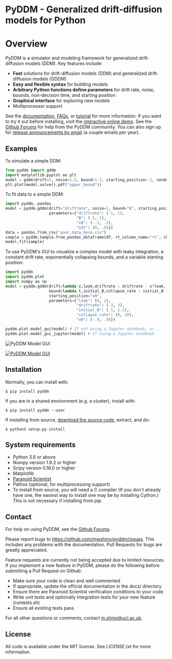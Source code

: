 # PyDDM - Generalized drift-diffusion models for Python

# Overview

PyDDM is a simulator and modeling framework for generalized drift-diffusion
models (DDM). Key features include:

- **Fast** solutions for drift-diffusion models (DDM) and generalized
  drift-diffusion models (GDDM)
- **Easy and flexible syntax** for building models
- **Arbitrary Python functions define parameters** for drift rate, noise,
  bounds, non-decision time, and starting position
- **Graphical interface** for exploring new models
- Multiprocessor support

See the [documentation](https://pyddm.readthedocs.io/en/latest/index.html),
[FAQs](https://pyddm.readthedocs.io/en/latest/faqs.html), or
[tutorial](https://pyddm.readthedocs.io/en/latest/quickstart.html) for more
information.  If you want to try it out before installing, visit the
[interactive online
demo](https://colab.research.google.com/github/mwshinn/PyDDM/blob/master/doc/notebooks/interactive_demo.ipynb).
See the [Github Forums](https://github.com/mwshinn/PyDDM/discussions) for help
from the PyDDM community.  You can also sign up for [release announcements by
email](https://www.freelists.org/list/pyddm-announce) (a couple emails per
year).

## Examples

To simulate a simple DDM:

```python
from pyddm import gddm
import matplotlib.pyplot as plt
model = gddm(drift=2, noise=1.5, bound=1.3, starting_position=.1, nondecision=.1)
plt.plot(model.solve().pdf("upper_bound"))
```

To fit data to a simple DDM:

```python
import pyddm, pandas
model = pyddm.gddm(drift="driftrate", noise=1, bound="B", starting_position="x0", nondecision="ndt",
                   parameters={"driftrate": (-1, 1), 
                               "B": (.5, 2),
                               "x0": (-.5, .5),
                               "ndt": (0, .5)})
data = pandas.from_csv("your_data_here.csv")
sample = pyddm.Sample.from_pandas_dataframe(df, rt_column_name="rt", choice_column_name="correct")
model.fit(sample)
```

To use PyDDM's GUI to visualize a complex model with leaky integration, a
constant drift rate, exponentially collapsing bounds, and a variable starting
position:

```python
import pyddm
import pyddm.plot
import numpy as np
model = pyddm.gddm(drift=lambda x,leak,driftrate : driftrate - x*leak,
                   bound=lambda t,initial_B,collapse_rate : initial_B * np.exp(-collapse_rate*t),
                   starting_position="x0",
                   parameters={"leak": (0, 2),
                               "driftrate": (-3, 3),
                               "initial_B": (.5, 1.5),
                               "collapse_rate": (0, 10),
                               "x0": (-.9, .9)})

pyddm.plot.model_gui(model) # If not using a Jupyter notebook, or...
pyddm.plot.model_gui_jupyter(model) # If using a Jupyter notebook
```

![PyDDM Model GUI]()

[![PyDDM Model GUI](https://https://github.com/mwshinn/PyDDM/blob/master/doc/images/jupyter-model-gui-animation.gif?raw=true)](https://colab.research.google.com/github/mwshinn/PyDDM/blob/master/doc/notebooks/interactive_demo.ipynb)

## Installation

Normally, you can install with:

    $ pip install pyddm

If you are in a shared environment (e.g. a cluster), install with:

    $ pip install pyddm --user

If installing from source, [download the source code](https://github.com/mwshinn/PyDDM), extract, and do:

    $ python3 setup.py install


## System requirements

- Python 3.6 or above
- Numpy version 1.9.2 or higher
- Scipy version 0.16.0 or higher
- Matplotlib
- [Paranoid Scientist](<https://github.com/mwshinn/paranoidscientist>)
- Pathos (optional, for multiprocessing support)
- To install from source, you will need a C compiler (If you don't already have
  one, the easiest way to install one may be by installing Cython.)  This is
  not necessary if installing from pip.


## Contact

For help on using PyDDM, see the [Github
Forums](https://github.com/mwshinn/PyDDM/discussions).

Please report bugs to <https://github.com/mwshinn/pyddm/issues>.  This
includes any problems with the documentation.  Pull Requests for bugs are
greatly appreciated.

Feature requests are currently not being accepted due to limited
resources.  If you implement a new feature in PyDDM, please do the
following before submitting a Pull Request on Github:

- Make sure your code is clean and well commented
- If appropriate, update the official documentation in the docs/
  directory
- Ensure there are Paranoid Scientist verification conditions to your
  code
- Write unit tests and optionally integration tests for your new
  feature (runtests.sh)
- Ensure all existing tests pass

For all other questions or comments, contact m.shinn@ucl.ac.uk.


## License

All code is available under the MIT license.  See LICENSE.txt for more
information.
